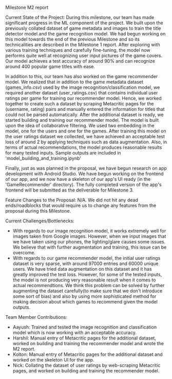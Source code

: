 Milestone M2 report

Current State of the Project:
During this milestone, our team has made significant progress in the ML component of the project. We built upon the previously collated dataset of game metadata and images to train the title detector model and the game recognition model. We had begun working on this model towards the end of the previous Milestone and so its technicalities are described in the Milestone 1 report. After exploring with various training techniques and carefully fine-tuning, the model now performs quite well at recognizing user input pictures of the game covers. Our model achieves a test accuracy of around 90% and can recognize around 400 popular game titles with ease.

In addition to this, our team has also worked on the game recommender model. We realized that in addition to the game metadata dataset (games_info.csv) used by the image recognition/classification model, we required another dataset (user_ratings.csv) that contains individual user ratings per game for training our recommender model. Hence, we worked together to create such a dataset by scraping Metacritic pages for the (username, rating) pairs and manually entered the information for titles that could not be parsed automatically. After the additional dataset is ready, we started building and training our recommender model. The model is built upon the idea of collaborative filtering. We used two embedding in the model, one for the users and one for the games. After training this model on the user ratings dataset we collected, we have achieved an acceptable test loss of around 2 by applying techniques such as data augmentation. Also, in terms of actual recommendations, the model produces reasonable results for many tested inputs. Sample outputs are included in 'model_building_and_training.ipynb'

Finally, just as was planned in the proposal, we have begun research on app development with Android Studio. We have begun working on the frontend of our app, and we now have a skeleton of our app's UI ready (in the 'GameRecommender' directory). The fully completed version of the app's frontend will be submitted as the deliverable for Milestone 3.

Feature Changes to the Proposal:
N/A. We did not hit any dead ends/roadblocks that would require us to change any features from the proposal during this Milestone.

Current Challenges/Bottlenecks:
-    With regards to our image recognition model, it works extremely well for images taken from Google images. However, when we input images that we have taken using our phones, the lighting/glare causes some issues. We believe that with further augmentation and training, this issue can be overcome.
-    With regards to our game recommender model, the initial user ratings dataset is very sparse, with around 97000 entries and 60000 unique users. We have tried data augmentation on this dataset and it has greatly improved the test loss. However, for some of the tested inputs, the model is not producing very reasonable result when it comes to actual recommendtions. We think this problem can be solved by further augmenting the dataset carefully(to make sure that we don't introduce some sort of bias) and also by using more sophisticated method for making decision about which games to recommend given the model outputs.

Team Member Contributions:
-    Aayush: Trained and tested the image recognition and classification model which is now working with an acceptable accuracy.
-    Harshil: Manual entry of Metacritic pages for the additional dataset, worked on building and training the recommender model and wrote the M2 report.
-    Kolton: Manual entry of Metacritic pages for the additional dataset and worked on the skeleton UI for the app.
-    Nick: Collating the dataset of user ratings by web-scraping Metacritic pages, and worked on building and training the recommender model.
